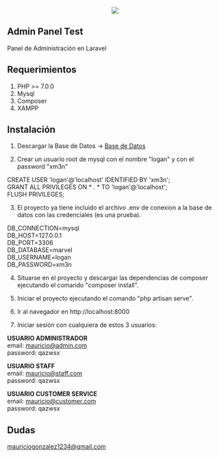 <p align="center"><img src="https://laravel.com/assets/img/components/logo-laravel.svg"></p>


## Admin Panel Test
Panel de Administración en Laravel

## Requerimientos
1. PHP >= 7.0.0
2. Mysql
3. Composer
4. XAMPP

## Instalación
1. Descargar la Base de Datos  -> <a href="https://drive.google.com/file/d/1nFsWaTS5H0QwFU5REcplbz_zO6nGvI7Q/view?usp=sharing" target="_blank">Base de Datos</a>

2. Crear un usuario root de mysql con el nombre "logan" y con el password "xm3n"

CREATE USER 'logan'@'localhost' IDENTIFIED BY 'xm3n';<br>
GRANT ALL PRIVILEGES ON * . * TO 'logan'@'localhost';<br>
FLUSH PRIVILEGES;

3. El proyecto ya tiene incluido el archivo .env de conexion a la base de datos con las credenciales (es una prueba).

DB_CONNECTION=mysql<br>
DB_HOST=127.0.0.1<br>
DB_PORT=3306<br>
DB_DATABASE=marvel<br>
DB_USERNAME=logan<br>
DB_PASSWORD=xm3n<br>

4. Situarse en el proyecto y descargar las dependencias de composer ejecutando el comando "composer install".

4. Iniciar el proyecto ejecutando el comando "php artisan serve".

5. Ir al navegador en http://localhost:8000

6. Iniciar sesión con cualquiera de estos 3 usuarios:<br>

  <b>USUARIO ADMINISTRADOR</b><br>
  email: mauricio@admin.com<br>
  password: qazwsx<br>
  
  <b>USUARIO STAFF</b><br>
  email: mauricio@staff.com<br>
  password: qazwsx<br>
  
  <b>USUARIO CUSTOMER SERVICE</b><br>
  email: mauricio@customer.com<br>
  password: qazwsx<br>


## Dudas
mauriciogonzalez1234@gmail.com

